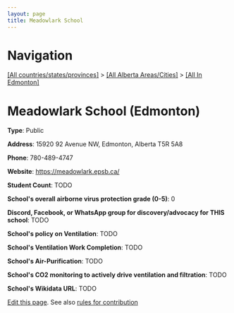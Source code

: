 ```yaml
---
layout: page
title: Meadowlark School
---
```

# Navigation

[[All countries/states/provinces]](../../..) > [[All Alberta Areas/Cities]](../..) > [[All In Edmonton]](..)

# Meadowlark School (Edmonton)

**Type**: Public

**Address**: 15920 92 Avenue NW, Edmonton, Alberta T5R 5A8

**Phone**: 780-489-4747

**Website**: <https://meadowlark.epsb.ca/>

**Student Count**: TODO

**School's overall airborne virus protection grade (0-5)**: 0

**Discord, Facebook, or WhatsApp group for discovery/advocacy for THIS school**: TODO

**School's policy on Ventilation**: TODO

**School's Ventilation Work Completion**: TODO

**School's Air-Purification**: TODO

**School's CO2 monitoring to actively drive ventilation and filtration**: TODO

**School's Wikidata URL**: TODO


[Edit this page](https://github.com/ventilate-schools/AB/edit/main/./Edmonton/Meadowlark_School.md). See also [rules for contribution](../../../contribution-rules/)